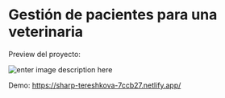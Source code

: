 # Gestión de pacientes para una veterinaria

Preview del proyecto:

![enter image description here](https://i.imgur.com/19gSRlR.png)

Demo: https://sharp-tereshkova-7ccb27.netlify.app/


